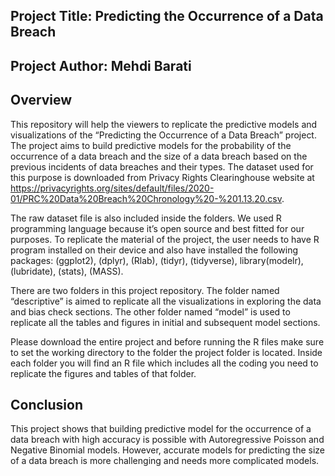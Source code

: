 ## Project Title: Predicting the Occurrence of a Data Breach
## Project Author: Mehdi Barati

## Overview
This repository will help the viewers to replicate the predictive models and visualizations of the “Predicting the Occurrence of a Data Breach” project. The project aims to build predictive models for the probability of the occurrence of a data breach and the size of a data breach based on the previous incidents of data breaches and their types. The dataset used for this purpose is downloaded from Privacy Rights Clearinghouse website at https://privacyrights.org/sites/default/files/2020-01/PRC%20Data%20Breach%20Chronology%20-%201.13.20.csv. 

The raw dataset file is also included inside the folders. We used R programming language because it’s open source and best fitted for our purposes.
To replicate the material of the project, the user needs to have R program installed on their device and also have installed the following packages: 
 (ggplot2), (dplyr), (Rlab), (tidyr), (tidyverse), library(modelr), (lubridate), (stats), (MASS).
 
 
There are two folders in this project repository. The folder named “descriptive” is aimed to replicate all the visualizations in exploring the data and bias check sections. The other folder named “model” is used to replicate all the tables and figures in initial and subsequent model sections.

Please download the entire project and before running the R files make sure to set the working directory to the folder the project folder is located. Inside each folder you will find an R file which includes all the coding you need to replicate the figures and tables of that folder.


## Conclusion
This project shows that building predictive model for the occurrence of a data breach with high accuracy is possible with Autoregressive Poisson and Negative Binomial models. However, accurate models for predicting the size of a data breach is more challenging and needs more complicated models.
